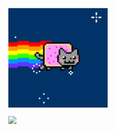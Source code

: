 <img src="./nft_cat.gif" width="200" alt="cat"/>

![](https://komarev.com/ghpvc/?username=deeprogra&color=f09f8e)
